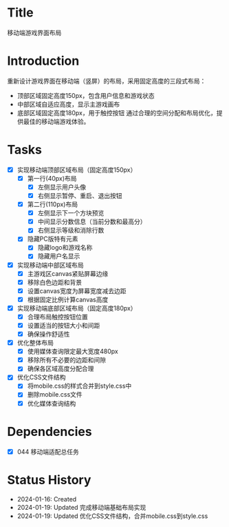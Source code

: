 # Title
移动端游戏界面布局

# Introduction
重新设计游戏界面在移动端（竖屏）的布局，采用固定高度的三段式布局：
- 顶部区域固定高度150px，包含用户信息和游戏状态
- 中部区域自适应高度，显示主游戏画布
- 底部区域固定高度180px，用于触控按钮
通过合理的空间分配和布局优化，提供最佳的移动端游戏体验。

# Tasks
- [x] 实现移动端顶部区域布局（固定高度150px）
  - [x] 第一行(40px)布局
    - [x] 左侧显示用户头像
    - [x] 右侧显示暂停、重启、退出按钮
  - [x] 第二行(110px)布局
    - [x] 左侧显示下一个方块预览
    - [x] 中间显示分数信息（当前分数和最高分）
    - [x] 右侧显示等级和消除行数
  - [x] 隐藏PC版特有元素
    - [x] 隐藏logo和游戏名称
    - [x] 隐藏用户名显示
- [x] 实现移动端中部区域布局
  - [x] 主游戏区canvas紧贴屏幕边缘
  - [x] 移除白色边距和背景
  - [x] 设置canvas宽度为屏幕宽度减去边距
  - [x] 根据固定比例计算canvas高度
- [x] 实现移动端底部区域布局（固定高度180px）
  - [x] 合理布局触控按钮位置
  - [x] 设置适当的按钮大小和间距
  - [x] 确保操作舒适性
- [x] 优化整体布局
  - [x] 使用媒体查询限定最大宽度480px
  - [x] 移除所有不必要的边距和间隙
  - [x] 确保各区域高度分配合理
- [x] 优化CSS文件结构
  - [x] 将mobile.css的样式合并到style.css中
  - [x] 删除mobile.css文件
  - [x] 优化媒体查询结构

# Dependencies
- [x] 044 移动端适配总任务

# Status History
- 2024-01-16: Created
- 2024-01-19: Updated 完成移动端基础布局实现
- 2024-01-19: Updated 优化CSS文件结构，合并mobile.css到style.css
